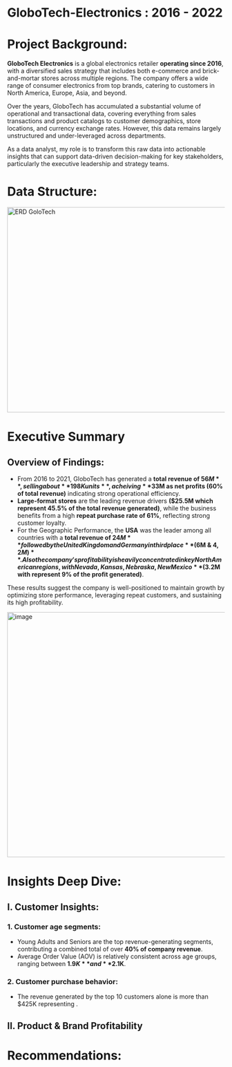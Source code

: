 # GloboTech-Electronics : 2016 - 2022

# Project Background:
**GloboTech Electronics** is a global electronics retailer **operating since 2016**, with a diversified sales strategy that includes both e-commerce and brick-and-mortar stores across multiple regions. The company offers a wide range of consumer electronics from top brands, catering to customers in North America, Europe, Asia, and beyond.

Over the years, GloboTech has accumulated a substantial volume of operational and transactional data, covering everything from sales transactions and product catalogs to customer demographics, store locations, and currency exchange rates. However, this data remains largely unstructured and under-leveraged across departments.

As a data analyst, my role is to transform this raw data into actionable insights that can support data-driven decision-making for key stakeholders, particularly the executive leadership and strategy teams.

# Data Structure:

<img width="1099" height="475" alt="ERD GoloTech" src="https://github.com/user-attachments/assets/de66cc53-bab3-48ed-96c0-40b073aa901d" />


# Executive Summary
## Overview of Findings:
- From 2016 to 2021, GloboTech has generated a **total revenue of $56M**, selling about **198K units**, acheiving **$33M as net profits (60% of total revenue)** indicating strong operational efficiency.
- **Large-format stores** are the leading revenue drivers **($25.5M which represent 45.5% of the total revenue generated)**, while the business benefits from a high **repeat purchase rate of 61%**, reflecting strong customer loyalty.
- For the Geographic Performance, the **USA** was the leader among all countries with a **total revenue of $24M** followed by the United Kingdom and Germany in third place **($6M & $4,2M)**.  Also the company's profitability is heavily concentrated in key North American regions, with Nevada, Kansas, Nebraska, New Mexico **($3.2M with represent 9% of  the profit generated)**.
  
These results suggest the company is well-positioned to maintain growth by optimizing store performance, leveraging repeat customers, and sustaining its high profitability.

<img width="1011" height="567" alt="image" src="https://github.com/user-attachments/assets/5b34a623-2ba9-4be9-a250-63a57432f6bc" />



# Insights Deep Dive:
## I. Customer Insights:
### 1. Customer age segments:
- Young Adults and Seniors are the top revenue-generating segments, contributing a combined total of over **40% of company revenue**.
- Average Order Value (AOV) is relatively consistent across age groups, ranging between **$1.9K** and **$2.1K**.
### 2. Customer purchase behavior:
- The revenue generated by the top 10 customers alone is more than $425K representing .
## II. Product & Brand Profitability
# Recommendations:

